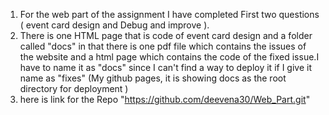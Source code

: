 1. For the web part of the assignment I have completed First two questions ( event card design and Debug and improve ).
2. There is one HTML page that is code of event card design and a folder called "docs" in that there is one pdf file which contains the issues of the website and a html page which contains the code of the fixed issue.I have to name it as "docs" since I can't find a way to deploy it if I give it name as "fixes" (My github pages, it is showing docs as the root directory for deployment )
3. here is link for the Repo "https://github.com/deevena30/Web_Part.git"
